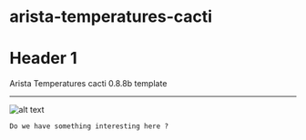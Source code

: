 arista-temperatures-cacti
=========================
# Header 1 #
Arista Temperatures cacti 0.8.8b template
* * *
![alt text](http://media.canada.com/355383a2-adcc-40e8-b076-36bde4082562/tarasweb.jpg "Title")

`Do we have something interesting here ?` 
